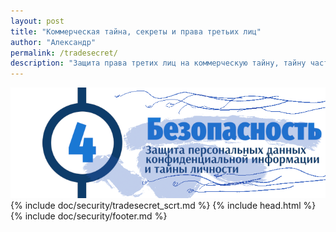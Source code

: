 ```yaml
---
layout: post
title: "Коммерческая тайна, секреты и права третьих лиц"
author: "Александр"
permalink: /tradesecret/
description: "Защита права третих лиц на коммерческую тайну, тайну частной жизни и личности"
---
```


<a href="/security/">![Коммерческкая тайна третьих лиц в психотерапии](/_img/4-5.png)</a>
{% include doc/security/tradesecret_scrt.md %}
{% include head.html %}
{% include doc/security/footer.md %}

